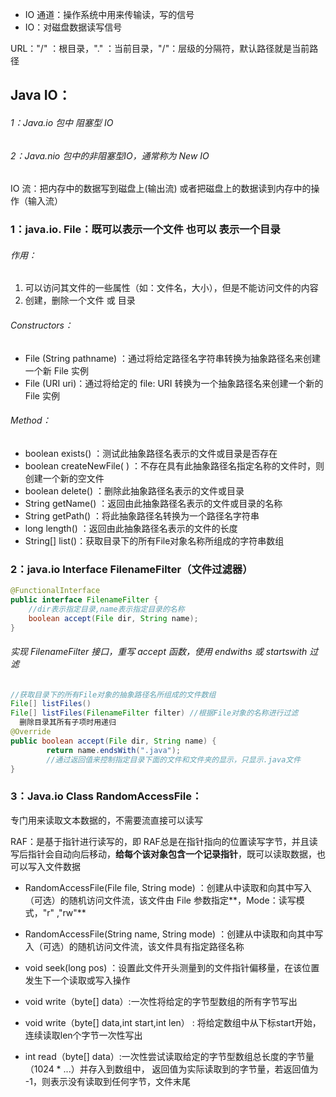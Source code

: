 - IO 通道：操作系统中用来传输读，写的信号
- IO：对磁盘数据读写信号

URL："/" ：根目录，"." ：当前目录，"/"：层级的分隔符，默认路径就是当前路径

## Java IO：

###### 1：Java.io   包中 阻塞型 IO

###### 2：Java.nio 包中的非阻塞型IO，通常称为 New IO

IO 流：把内存中的数据写到磁盘上(输出流) 或者把磁盘上的数据读到内存中的操作（输入流）

### 1：java.io. File：既可以表示一个文件 也可以 表示一个目录

###### 作用：

1. 可以访问其文件的一些属性（如：文件名，大小），但是不能访问文件的内容 
2. 创建，删除一个文件 或 目录

###### Constructors：

- File (String pathname) ：通过将给定路径名字符串转换为抽象路径名来创建一个新 File 实例
- File (URI uri)：通过将给定的 file: URI 转换为一个抽象路径名来创建一个新的 File 实例

###### Method：

- boolean exists()  ：测试此抽象路径名表示的文件或目录是否存在 
- boolean createNewFile( ) ：不存在具有此抽象路径名指定名称的文件时，则创建一个新的空文件 
- boolean delete() ：删除此抽象路径名表示的文件或目录
- String getName() ：返回由此抽象路径名表示的文件或目录的名称
- String getPath() ：将此抽象路径名转换为一个路径名字符串 
- long length() ：返回由此抽象路径名表示的文件的长度 
- String[] list()：获取目录下的所有File对象名称所组成的字符串数组

### 2：java.io   Interface  FilenameFilter（文件过滤器）

```java
@FunctionalInterface
public interface FilenameFilter {
    //dir表示指定目录,name表示指定目录的名称
    boolean accept(File dir, String name);
}
```

###### 实现 FilenameFilter 接口，重写 accept 函数，使用 endwiths 或 startswith 过滤

```java
//获取目录下的所有File对象的抽象路径名所组成的文件数组
File[] listFiles() 
File[] listFiles(FilenameFilter filter) //根据File对象的名称进行过滤
  删除目录其所有子项时用递归
@Override
public boolean accept(File dir, String name) {
		return name.endsWith(".java");
		//通过返回值来控制指定目录下面的文件和文件夹的显示，只显示.java文件
}	  
```



### 3：Java.io    Class    RandomAccessFile：

专门用来读取文本数据的，不需要流直接可以读写

RAF：是基于指针进行读写的，即 RAF总是在指针指向的位置读写字节，并且读写后指针会自动向后移动，**给每个该对象包含一个记录指针**，既可以读取数据，也可以写入文件数据

- RandomAccessFile(File file, String mode) ：创建从中读取和向其中写入（可选）的随机访问文件流，该文件由 File 参数指定**，Mode：读写模式，"r" ,"rw"** 

- RandomAccessFile(String name, String mode) ：创建从中读取和向其中写入（可选）的随机访问文件流，该文件具有指定路径名称 

  

- void seek(long pos) ：设置此文件开头测量到的文件指针偏移量，在该位置发生下一个读取或写入操作
- void write（byte[] data）:一次性将给定的字节型数组的所有字节写出 
- void write（byte[] data,int start,int len） : 将给定数组中从下标start开始，连续读取len个字节一次性写出
- int read（byte[] data）:一次性尝试读取给定的字节型数组总长度的字节量（1024 * ...）并存入到数组中， 返回值为实际读取到的字节量，若返回值为 -1，则表示没有读取到任何字节，文件末尾

